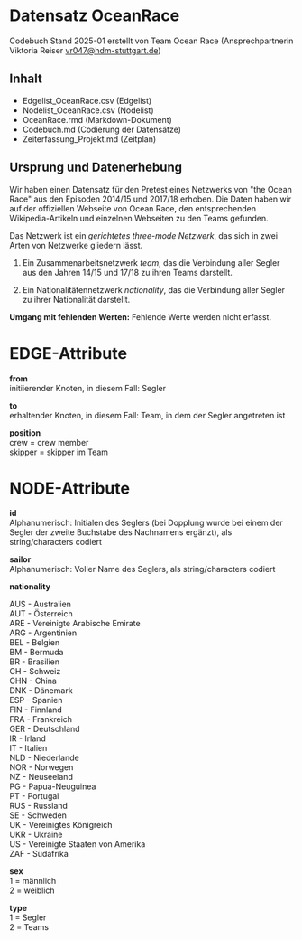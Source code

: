 # Datensatz OceanRace #
Codebuch Stand 2025-01
erstellt von Team Ocean Race (Ansprechpartnerin Viktoria Reiser vr047@hdm-stuttgart.de)

## Inhalt
- Edgelist_OceanRace.csv (Edgelist)
- Nodelist_OceanRace.csv (Nodelist)
- OceanRace.rmd (Markdown-Dokument)
- Codebuch.md (Codierung der Datensätze)
- Zeiterfassung_Projekt.md (Zeitplan)

## Ursprung und Datenerhebung
Wir haben einen Datensatz für den Pretest eines Netzwerks von "the Ocean Race" aus den Episoden 2014/15 und 2017/18 erhoben. Die Daten haben wir auf der offiziellen Webseite von Ocean Race, den entsprechenden Wikipedia-Artikeln und einzelnen Webseiten zu den Teams gefunden. 

Das Netzwerk ist ein *gerichtetes three-mode Netzwerk*, das sich in zwei Arten von Netzwerke gliedern lässt. 

1) Ein Zusammenarbeitsnetzwerk *team*, das die Verbindung aller Segler aus den Jahren 14/15 und 17/18 zu ihren Teams darstellt.

2) Ein Nationalitätennetzwerk *nationality*, das die Verbindung aller Segler zu ihrer Nationalität darstellt.

**Umgang mit fehlenden Werten:**
Fehlende Werte werden nicht erfasst.

# EDGE-Attribute

**from** <br>
initiierender Knoten, in diesem Fall: Segler

**to** <br>
erhaltender Knoten, in diesem Fall: Team, in dem der Segler angetreten ist 

**position** <br>
crew = crew member <br>
skipper = skipper im Team


# NODE-Attribute  
  
**id** <br>
Alphanumerisch: Initialen des Seglers (bei Dopplung wurde bei einem der Segler der zweite Buchstabe des Nachnamens ergänzt), als string/characters codiert 

**sailor** <br>
Alphanumerisch: Voller Name des Seglers, als string/characters codiert

**nationality** <br>

AUS - Australien <br>
AUT - Österreich <br>
ARE - Vereinigte Arabische Emirate <br>
ARG - Argentinien <br>
BEL - Belgien <br>
BM - Bermuda <br>
BR - Brasilien <br>
CH - Schweiz <br>
CHN - China <br>
DNK - Dänemark <br>
ESP - Spanien <br>
FIN - Finnland <br>
FRA - Frankreich <br>
GER - Deutschland <br>
IR - Irland <br>
IT - Italien <br>
NLD - Niederlande <br>
NOR - Norwegen <br>
NZ - Neuseeland <br>
PG - Papua-Neuguinea <br>
PT - Portugal <br>
RUS - Russland <br>
SE - Schweden <br>
UK - Vereinigtes Königreich <br>
UKR - Ukraine <br>
US - Vereinigte Staaten von Amerika <br>
ZAF - Südafrika <br>

**sex** <br>
1 = männlich <br>
2 = weiblich <br>

**type** <br>
1 = Segler <br>
2 = Teams <br>

##
